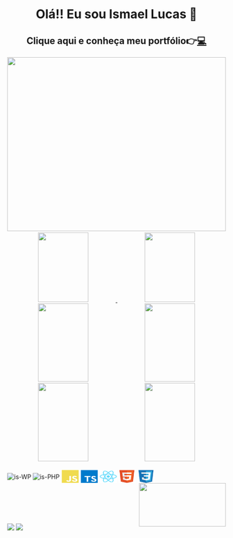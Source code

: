 <h1 align="center">Olá!! Eu sou Ismael Lucas 🖖</h1>


  <h2 align="center">Clique aqui e conheça meu portfólio👉<a href="https://developerismaellucas.com/">💻</a></h2>
    <div><img height="400px" width="100%" src="https://i.pinimg.com/originals/60/df/77/60df77c5e60f20045cedef89c57010c5.gif"/> 
    </div>
     <div align="center">
      <a href="https://github.com/Ismaellucas-BR">
      <img height="160em" width="48%" src="https://github-readme-stats.vercel.app/api?username=Ismaellucas-BR&show_icons=true&theme=transparent&bg_color=00000000&border_color=00CC99&title_color=FE19FF&icon_color=00CC99"/>
      <img height="160em" width="48%" src="https://github-readme-stats.vercel.app/api/top-langs/?username=Ismaellucas-BR&layout=compact&show_icons=true&theme=transparent&bg_color=00000000&border_color=00CC99&title_color=FE19FF"/>
     </div>
  <div align="center">
        <a href="https://github.com/Ismaellucas-BR/Tatakkae"> <img height="180px" width="48%" src="https://github-readme-stats.vercel.app/api/pin/?username=Ismaellucas-BR&repo=Tatakkae&bg_color=000&text_color=fff&title_color=00CC99&icon_color=00CC99&border_color=FE19FF"></a>
        <a href="https://github.com/Ismaellucas-BR/Carnaval"> <img height="180px" width="48%"  src="https://github-readme-stats.vercel.app/api/pin/?username=Ismaellucas-BR&repo=Carnaval&bg_color=000&text_color=fff&title_color=00CC99&icon_color=00CC99&border_color=FE19FF"></a>
        <a href="https://github.com/Ismaellucas-BR/Instagram"> <img height="180px" width="48%" src="https://github-readme-stats.vercel.app/api/pin/?username=Ismaellucas-BR&repo=Instagram&bg_color=000&text_color=fff&title_color=00CC99&icon_color=00CC99&border_color=FE19FF"></a>
        <a href="https://github.com/Ismaellucas-BR/Cards_expansiveis"> <img height="180px" width="48%" src="https://github-readme-stats.vercel.app/api/pin/?username=Ismaellucas-BR&repo=Cards_expansiveis&bg_color=000&text_color=fff&title_color=00CC99&icon_color=00CC99&border_color=FE19FF"></a>
     </div>
 <div>
      <div style="display:inline_block"><br>
      <img align="center" alt="is-WP" height="30" width="40" src="https://cdn.jsdelivr.net/gh/devicons/devicon/icons/wordpress/wordpress-plain.svg" />
      <img align="center" alt="is-PHP" height="30" width="40" src="https://cdn.jsdelivr.net/gh/devicons/devicon/icons/php/php-original.svg" />
      <img align="center" alt="is-Js" height="30" width="40" src="https://raw.githubusercontent.com/devicons/devicon/master/icons/javascript/javascript-plain.svg">
      <img align="center" alt="is-Ts" height="30" width="40" src="https://raw.githubusercontent.com/devicons/devicon/master/icons/typescript/typescript-plain.svg">
      <img align="center" alt="is-React" height="30" width="40" src="https://raw.githubusercontent.com/devicons/devicon/master/icons/react/react-original.svg">
      <img align="center" alt="is-HTML" height="30" width="40" src="https://raw.githubusercontent.com/devicons/devicon/master/icons/html5/html5-original.svg">
      <img align="center" alt="is-CSS" height="30" width="40" src="https://raw.githubusercontent.com/devicons/devicon/master/icons/css3/css3-original.svg">
      <img align="right" src="https://media.giphy.com/media/T7Qx28nEdo9NK/giphy.gif?cid=ecf05e471mi69q5c3uevqor96i3wp7z2m1tr8010zl71q07r&rid=giphy.gif&ct=g" width="200" height="100" />
    </div>
      <br \>
   <div style="margin-top:15%">
  <a href="https://www.instagram.com/ismael_lucas36/" target="_blank"><img src="https://img.shields.io/badge/-Instagram-%23E4405F?style=for-the-badge&logo=instagram&logoColor=white" target="_blank"></a>
    <a href="https://www.linkedin.com/in/ismael-lucas-72bb04196/" target="_blank"><img src="https://img.shields.io/badge/-LinkedIn-%230077B5?style=for-the-badge&logo=linkedin&logoColor=white" target="_blank"></a> 
</div>
